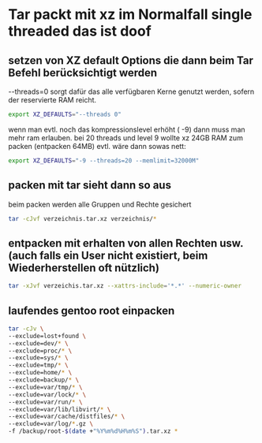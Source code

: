 # Tar packt mit xz im Normalfall single threaded das ist doof

## setzen von XZ default Options die dann beim Tar Befehl berücksichtigt werden

--threads=0 sorgt dafür das alle verfügbaren Kerne genutzt werden, sofern der reservierte RAM reicht.

```bash
export XZ_DEFAULTS="--threads 0"
``` 

wenn man evtl. noch das kompressionslevel erhöht ( -9) dann muss man mehr ram erlauben. bei 20 threads und level 9 wollte xz 24GB RAM zum packen (entpacken 64MB)
evtl. wäre dann sowas nett: 

```bash
export XZ_DEFAULTS="-9 --threads=20 --memlimit=32000M"
``` 


## packen mit tar sieht dann so aus

beim packen werden alle Gruppen und Rechte gesichert
```bash
tar -cJvf verzeichnis.tar.xz verzeichnis/*

``` 

## entpacken mit erhalten von allen Rechten usw. (auch falls ein User nicht existiert, beim Wiederherstellen oft nützlich)
```bash
tar -xJvf verzeichis.tar.xz --xattrs-include='*.*' --numeric-owner
``` 

## laufendes gentoo root einpacken
```bash
tar -cJv \
--exclude=lost+found \
--exclude=dev/* \
--exclude=proc/* \
--exclude=sys/* \
--exclude=tmp/* \
--exclude=home/* \
--exclude=backup/* \
--exclude=var/tmp/* \
--exclude=var/lock/* \
--exclude=var/run/* \
--exclude=var/lib/libvirt/* \
--exclude=var/cache/distfiles/* \
--exclude=var/log/*.gz \
-f /backup/root-$(date +"%Y%m%d%H%m%S").tar.xz *
``` 
